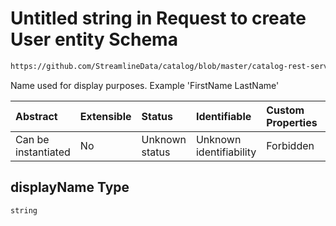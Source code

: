 # Untitled string in Request to create User entity Schema

```txt
https://github.com/StreamlineData/catalog/blob/master/catalog-rest-service/src/main/resources/json/schema/api/teams/createUser.json#/properties/displayName
```

Name used for display purposes. Example 'FirstName LastName'

| Abstract            | Extensible | Status         | Identifiable            | Custom Properties | Additional Properties | Access Restrictions | Defined In                                                                  |
| :------------------ | :--------- | :------------- | :---------------------- | :---------------- | :-------------------- | :------------------ | :-------------------------------------------------------------------------- |
| Can be instantiated | No         | Unknown status | Unknown identifiability | Forbidden         | Allowed               | none                | [createUser.json*](../out/api/teams/createUser.json "open original schema") |

## displayName Type

`string`
